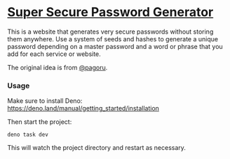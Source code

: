 # [Super Secure Password Generator](https//ovni.pw)

This is a website that generates very secure passwords without storing them anywhere. Use a system of seeds and hashes to generate a unique password depending on a master password and a word or phrase that you add for each service or website.

The original idea is from [@pagoru](https://github.com/pagoru/sss.pagoru.es).

### Usage

Make sure to install Deno: https://deno.land/manual/getting_started/installation

Then start the project:

```
deno task dev
```

This will watch the project directory and restart as necessary.